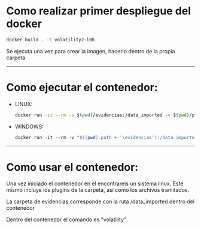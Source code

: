# Como realizar primer despliegue del docker 

``` bash
docker build . -t volatility2-l0h 
```


Se ejecuta una vez para crear la imagen, hacerlo dentro de la propia carpeta


_________________________________________________________________________________

# Como ejecutar el contenedor: 


* LINUX: 
    ``` bash
    docker run -it --rm -v $(pwd)/evidencias:/data_imported -v $(pwd)/plugins:/volatility/volatility/plugins volatility2-l0h 
    ```

* WINDOWS: 
    ``` powershell
    docker run -it --rm -v "$((pwd).path + '\evidencias'):/data_imported" -v "$((pwd).path + '\plugins'):/volatility/volatility/plugins" volatility2-l0h
    ```

_________________________________________________________________________________

# Como usar el contenedor:

Una vez iniciado el contenedor en el encontrareis un sistema linux. Este mismo incluye los plugins de la carpeta, asi como los archivos tramitados.

La carpeta de evidencias corresponde con la ruta /data_imported dentro del contenedor

Dentro del contenedor el comando es "volatility"
